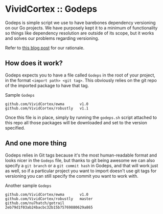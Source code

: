 # VividCortex :: Godeps

Godeps is simple script we use to have barebones dependency versioning on our Go projects. We have purposely kept it to a minimum of functionality
so things like dependency resolution are outside of its scope, but it works and solves our problems regarding versioning.

Refer to [this blog post](https://vividcortex.com/blog/2013/07/18/my-wishlist-versioned-packages-in-go/) for our rationale.

## How does it work?

Godeps expects you to have a file called `Godeps` in the root of your project, in the format `<import path> <git tag>`. This obviously
relies on the git repo of the imported package to have that tag. 

Sample `Godeps`
```
github.com/VividCortex/ewma       v1.0
github.com/VividCortex/robustly   v1.1
```

Once this file is in place, simply by running the `godeps.sh` script attached to this repo all those packages will be downloaded
and set to the version specified.


## And one more thing

Godeps relies in Git tags because it's the most human-readable format and looks nicer in the `Godeps` file, but thanks to git
being awesome we can also specify a `git branch` or a `git commit hash` in Godeps, and that will work just as well, so if a particular
project you want to import doesn't use git tags for versioning you can still specify the commit you want to work with.


Another sample `Godeps`
```
github.com/VividCortex/ewma       v1.0
github.com/VividCortex/robustly   master
github.com/nu7hatch/gotrail       2eb79d1f03ab24bacbc32b15b75769880629a865
```
